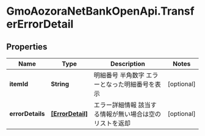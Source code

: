 # GmoAozoraNetBankOpenApi.TransferErrorDetail

## Properties
Name | Type | Description | Notes
------------ | ------------- | ------------- | -------------
**itemId** | **String** | 明細番号 半角数字 エラーとなった明細番号を表示  | [optional] 
**errorDetails** | [**[ErrorDetail]**](ErrorDetail.md) | エラー詳細情報 該当する情報が無い場合は空のリストを返却  | [optional] 


